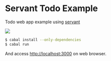 Servant Todo Example
====================

Todo web app example using [servant](https://hackage.haskell.org/package/servant)

![](http://i.gyazo.com/94b8566d052eaeb5e17827ae2bc1dda9.png)

```bash
$ cabal install --only-dependencies
$ cabal run
```

And access <http://localhost:3000> on web browser.
